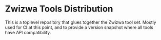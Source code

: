 Zwizwa Tools Distribution
=========================

This is a toplevel repository that glues together the Zwizwa tool set.
Mostly used for CI at this point, and to provide a version snapshot
where all tools have API compatibility.






